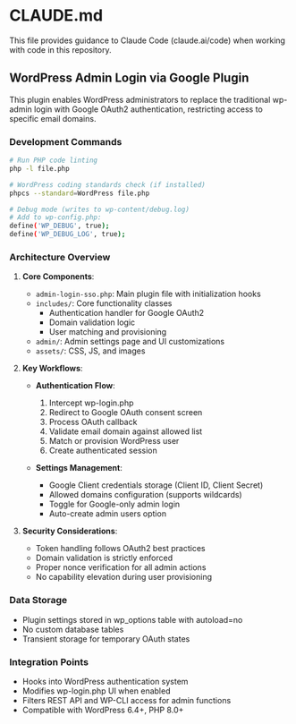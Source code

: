 # CLAUDE.md

This file provides guidance to Claude Code (claude.ai/code) when working with code in this repository.

## WordPress Admin Login via Google Plugin

This plugin enables WordPress administrators to replace the traditional wp-admin login with Google OAuth2 authentication, restricting access to specific email domains.

### Development Commands

```bash
# Run PHP code linting
php -l file.php

# WordPress coding standards check (if installed)
phpcs --standard=WordPress file.php

# Debug mode (writes to wp-content/debug.log)
# Add to wp-config.php:
define('WP_DEBUG', true);
define('WP_DEBUG_LOG', true);
```

### Architecture Overview

1. **Core Components**:
   - `admin-login-sso.php`: Main plugin file with initialization hooks
   - `includes/`: Core functionality classes
     - Authentication handler for Google OAuth2
     - Domain validation logic
     - User matching and provisioning
   - `admin/`: Admin settings page and UI customizations
   - `assets/`: CSS, JS, and images

2. **Key Workflows**:
   - **Authentication Flow**:
     1. Intercept wp-login.php
     2. Redirect to Google OAuth consent screen
     3. Process OAuth callback
     4. Validate email domain against allowed list
     5. Match or provision WordPress user
     6. Create authenticated session

   - **Settings Management**:
     - Google Client credentials storage (Client ID, Client Secret)
     - Allowed domains configuration (supports wildcards)
     - Toggle for Google-only admin login
     - Auto-create admin users option

3. **Security Considerations**:
   - Token handling follows OAuth2 best practices
   - Domain validation is strictly enforced
   - Proper nonce verification for all admin actions
   - No capability elevation during user provisioning

### Data Storage

- Plugin settings stored in wp_options table with autoload=no
- No custom database tables
- Transient storage for temporary OAuth states

### Integration Points

- Hooks into WordPress authentication system
- Modifies wp-login.php UI when enabled
- Filters REST API and WP-CLI access for admin functions
- Compatible with WordPress 6.4+, PHP 8.0+